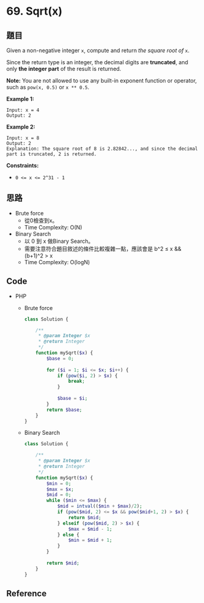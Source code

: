 # 69. Sqrt(x)

## 題目

Given a non-negative integer `x`, compute and return *the square root of* `x`.

Since the return type is an integer, the decimal digits are **truncated**, and only **the integer part** of the result is returned.

**Note:** You are not allowed to use any built-in exponent function or operator, such as `pow(x, 0.5)` or `x ** 0.5`.

**Example 1:**

```
Input: x = 4
Output: 2

```

**Example 2:**

```
Input: x = 8
Output: 2
Explanation: The square root of 8 is 2.82842..., and since the decimal part is truncated, 2 is returned.
```

**Constraints:**

- `0 <= x <= 2^31 - 1`

## 思路

- Brute force
    - 從0檢查到x。
    - Time Complexity: O(N)
- Binary Search
    - 以 0 到 x 做Binary Search。
    - 需要注意符合題目敘述的條件比較複雜一點，應該會是 b^2 ≤  x  && (b+1)^2 > x
    - Time Complexity: O(logN)

## Code

- PHP
    - Brute force

        ```php
        class Solution {

            /**
             * @param Integer $x
             * @return Integer
             */
            function mySqrt($x) {
                $base = 0;
                
                for ($i = 1; $i <= $x; $i++) {
                    if (pow($i, 2) > $x) {
                        break;
                    }
                    
                    $base = $i;
                }
                return $base;
            }
        }
        ```

    - Binary Search

        ```php
        class Solution {

            /**
             * @param Integer $x
             * @return Integer
             */
            function mySqrt($x) {
                $min = 0;
                $max = $x;
                $mid = 0;
                while ($min <= $max) {
                    $mid = intval(($min + $max)/2);
                    if (pow($mid, 2) <= $x && pow($mid+1, 2) > $x) {
                        return $mid;
                    } elseif (pow($mid, 2) > $x) {
                        $max = $mid - 1;
                    } else {
                        $min = $mid + 1;
                    }
                }
                
                return $mid;
            }
        }
        ```

## Reference